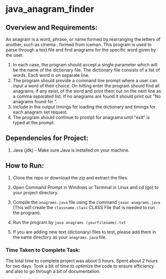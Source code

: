 # java_anagram_finder

## Overview and Requirements: ## 
An anagram is a word, phrase, or name formed by rearranging the letters of another, such as cinema , formed from iceman. This program is used to parse through a text file and find anagrams for the specific word given by the user.

1. In each case, the program should accept a single parameter which will be the name of the dictionary file. The dictionary file consists of a list of words. Each word is on separate line.
2. The program should provide a command line prompt where a user can input a word of their choice. On hitting enter the program should find all anagrams, if any exist, of the word and print them out on the next line as a comma separated list. If no anagrams are found it should print out "No anagrams found for <word>".
3. Include in the output timings for loading the dictionary and timings for each anagram set request.
4. The program should continue to prompt for anagrams until "exit" is typed at the prompt.

## Dependencies for Project: ##

1. Java (jdk) - Make sure Java is installed on your machine.

## How to Run: ##

1. Clone the repo or download the zip and extract the files.

2. Open Command Prompt in Windows or Terminal in Linux and cd (go) to your project directory.

3. Compile the ```anagrams.java``` file using the command  ```javac anagrams.java``` (This will create the ```classname.class``` CLASS File that is needed to run the program).

4. Run the program by ```java anagrams (yourfilename).txt```

5. If you are adding new text (dictionary) files to test, please add them in the same directory as your ```anagrams.java``` file.

### Time Taken to Complete Task: ###

The total time to complete project was about 5 hours. Spent about 2 hours for two days. Took a bit of time to optimize the code to ensure efficiency and also to go through a bit of documentation. 
